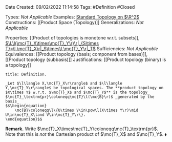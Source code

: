 <br />
<br />

Date Created: 09/02/2022 11:14:58
Tags: #Definition #Closed 

Types: _Not Applicable_
Examples: [Standard Topology on $\R^2$](Standard%20Topology%20on%20R2.md)
Constructions: [[Product Space (Topology)]]
Generalizations: _Not Applicable_

Properties: [[Product of topologies is monotone w.r.t. subsets]], [$\l.\l(\mc{T}_X\times\mc{T}_Y\r)\r|_{S\times T}=\l.\mc{T}_X\r|_S\times\l.\mc{T}_Y\r|_T$](Product%20and%20subspace%20topologies%20on%20subsets%20coincide.md)
Sufficiencies: _Not Applicable_
Equivalences: [[Product topology (basis; component from bases)]], [[Product topology (subbasis)]]
Justifications: [[Product topology (binary) is a topology]]

``` ad-Definition
title: Definition.

_Let $\l\langle X,\mc{T}_X\r\rangle$ and $\l\langle Y,\mc{T}_Y\r\rangle$ be topological spaces. The **product topology on $X\times Y$ w.r.t. $\mc{T}_X$ and $\mc{T}_Y$** is the topology_ $\mc{T}_\textrm{pr}\coloneqq\mc{T}\l(\mc{B}\r)$ _generated by the basis_
$$\begin{equation}
    \mc{B}\coloneqq\l\{U\times V\in\pow\l(X\times Y\r)\mid U\in\mc{T}_X\land V\in\mc{T}_Y\r\}.
\end{equation}$$

```

**Remark.** Write $\mc{T}_X\times\mc{T}_Y\coloneqq\mc{T}_\textrm{pr}$. Note that this is _not_ the Cartesian product of $\mc{T}_X$ and $\mc{T}_Y$.<span style="float:right;">$\blacklozenge$</span>
